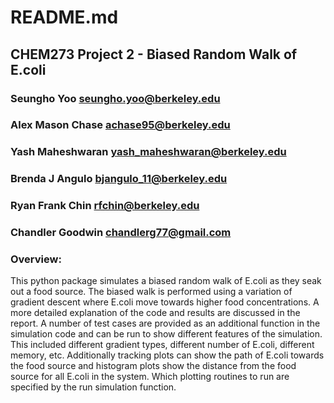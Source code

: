 # README.md
## CHEM273 Project 2 - Biased Random Walk of E.coli
### Seungho Yoo <seungho.yoo@berkeley.edu>
### Alex Mason Chase <achase95@berkeley.edu>
### Yash Maheshwaran <yash_maheshwaran@berkeley.edu>
### Brenda J Angulo <bjangulo_11@berkeley.edu>
### Ryan Frank Chin <rfchin@berkeley.edu>
### Chandler Goodwin <chandlerg77@gmail.com>

### Overview:
This python package simulates a biased random walk of E.coli as they seak out a food source. The biased walk is performed using a variation of gradient descent where E.coli move towards higher food concentrations. A more detailed explanation of the code and results are discussed in the report. A number of test cases are provided as an additional function in the simulation code and can be run to show different features of the simulation. This included different gradient types, different number of E.coli, different memory, etc. Additionally tracking plots can show the path of E.coli towards the food source and histogram plots show the distance from the food source for all E.coli in the system. Which plotting routines to run are specified by the run simulation function. 
